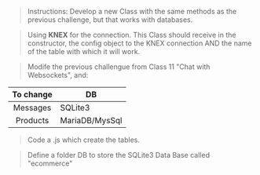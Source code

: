 > Instructions: Develop a new Class with the same methods as the previous challenge, but that works with databases.

> Using __KNEX__ for the connection. This Class should receive in the constructor, the config object to the KNEX connection AND the name of the table with which it will work.

> Modife the previous challengue from Class 11 "Chat with Websockets", and:

| To change | DB             |
| :-------: | -------------- |
| Messages  | SQLite3        |
| Products  | MariaDB/MysSql |

> Code a .js which create the tables.

> Define a folder DB to store the SQLite3 Data Base called "ecommerce" 
